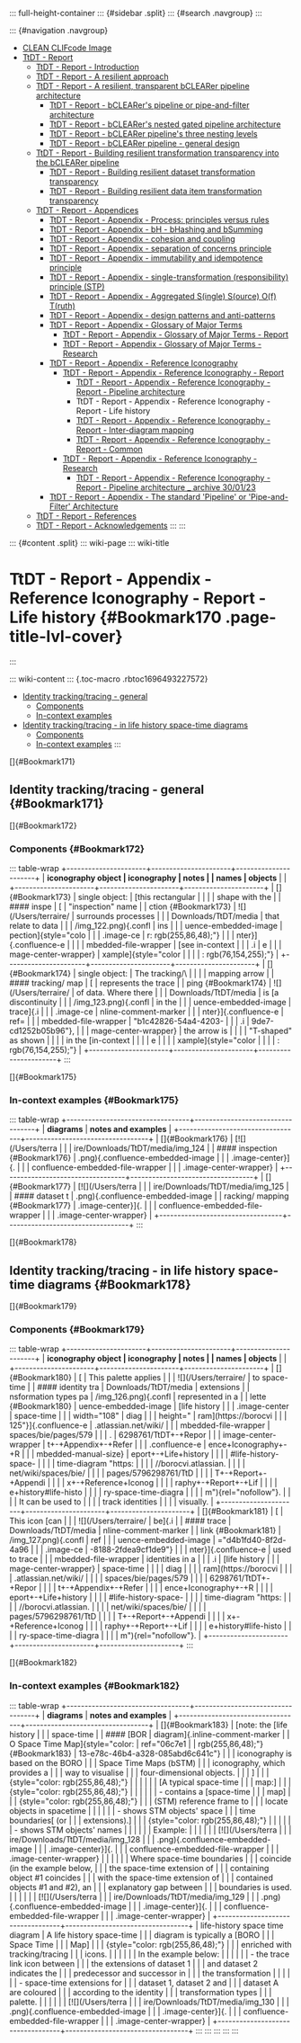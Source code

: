 ::: full-height-container
::: {#sidebar .split}
::: {#search .navgroup}
:::

::: {#navigation .navgroup}
-   [CLEAN CLIFcode Image](page5501091875.md)
-   [TtDT - Report](page5766283265.md)
    -   [TtDT - Report - Introduction](page5765071213.md)
    -   [TtDT - Report - A resilient approach](page5769560149.md)
    -   [TtDT - Report - A resilient, transparent bCLEARer pipeline
        architecture](page5766316210.md)
        -   [TtDT - Report - bCLEARer\'s pipeline or pipe-and-filter
            architecture](page5773230168.md)
        -   [TtDT - Report - bCLEARer\'s nested gated pipeline
            architecture](page5773656071.md)
        -   [TtDT - Report - bCLEARer pipeline\'s three nesting
            levels](page5766545422.md)
        -   [TtDT - Report - bCLEARer pipeline - general
            design](page5775163422.md)
    -   [TtDT - Report - Building resilient transformation transparency
        into the bCLEARer pipeline](page5769494532.md)
        -   [TtDT - Report - Building resilient dataset transformation
            transparency](page5765136857.md)
        -   [TtDT - Report - Building resilient data item transformation
            transparency](page5766316201.md)
    -   [TtDT - Report - Appendices](page5768675336.md)
        -   [TtDT - Report - Appendix - Process: principles versus
            rules](page5769003012.md)
        -   [TtDT - Report - Appendix - bH - bHashing and
            bSumming](page5768839184.md)
        -   [TtDT - Report - Appendix - cohesion and
            coupling](page5772804097.md)
        -   [TtDT - Report - Appendix - separation of concerns
            principle](page5772804106.md)
        -   [TtDT - Report - Appendix - immutability and idempotence
            principle](page5772869633.md)
        -   [TtDT - Report - Appendix - single-transformation
            (responsibility) principle (STP)](page5772804114.md)
        -   [TtDT - Report - Appendix - Aggregated S(ingle) S(ource)
            O(f) T(ruth)](page5773328385.md)
        -   [TtDT - Report - Appendix - design patterns and
            anti-patterns](page5775982593.md)
        -   [TtDT - Report - Appendix - Glossary of Major
            Terms](page5780340771.md)
            -   [TtDT - Report - Appendix - Glossary of Major Terms -
                Report](page5793284135.md)
            -   [TtDT - Report - Appendix - Glossary of Major Terms -
                Research](page5793218610.md)
        -   [TtDT - Report - Appendix - Reference
            Iconography](page5784010894.md)
            -   [TtDT - Report - Appendix - Reference Iconography -
                Report](page5783355393.md)
                -   [TtDT - Report - Appendix - Reference Iconography -
                    Report - Pipeline architecture](page5797249025.md)
                -   TtDT - Report - Appendix - Reference Iconography -
                    Report - Life history
                -   [TtDT - Report - Appendix - Reference Iconography -
                    Report - Inter-diagram mapping](page5796299378.md)
                -   [TtDT - Report - Appendix - Reference Iconography -
                    Report - Common](page5796299991.md)
            -   [TtDT - Report - Appendix - Reference Iconography -
                Research](page5785092097.md)
                -   [TtDT - Report - Appendix - Reference Iconography -
                    Report - Pipeline architecture \_ archive
                    30/01/23](page5796331521.md)
        -   [TtDT - Report - Appendix - The standard \'Pipeline\' or
            \'Pipe-and-Filter\' Architecture](page5784338433.md)
    -   [TtDT - Report - References](page5766578192.md)
    -   [TtDT - Report - Acknowledgements](page5766545409.md)
:::
:::

::: {#content .split}
::: wiki-page
::: wiki-title
# TtDT - Report - Appendix - Reference Iconography - Report - Life history {#Bookmark170 .page-title-lvl-cover}
:::

::: wiki-content
::: {.toc-macro .rbtoc1696493227572}
-   [Identity tracking/tracing -
    general](#Bookmark171 "Identity tracking/tracing - general")
    -   [Components](#Bookmark172 "Components")
    -   [In-context examples](#Bookmark175 "In-context examples")
-   [Identity tracking/tracing - in life history space-time
    diagrams](#Bookmark178 "Identity tracking/tracing - in life history space-time diagrams")
    -   [Components](#Bookmark179 "Components")
    -   [In-context examples](#Bookmark182 "In-context examples")
:::

[]{#Bookmark171}

## Identity tracking/tracing - general {#Bookmark171}

[]{#Bookmark172}

### Components {#Bookmark172}

::: table-wrap
+----------------------+----------------------+----------------------+
| **iconography object | **iconography        | **notes**            |
| names**              | objects**            |                      |
+----------------------+----------------------+----------------------+
| []{#Bookmark173}     | single object:       | [this rectangular    |
|                      |                      | shape with the       |
| #### inspe           | [                    | "inspection" name    |
| ction {#Bookmark173} | ![](/Users/terraire/ | surrounds processes  |
|                      | Downloads/TtDT/media | that relate to data  |
|                      | /img_122.png){.confl | ins                  |
|                      | uence-embedded-image | pection]{style="colo |
|                      | .image-ce            | r: rgb(255,86,48);"} |
|                      | nter}]{.confluence-e |                      |
|                      | mbedded-file-wrapper | [see in-context      |
|                      | .i                   | e                    |
|                      | mage-center-wrapper} | xample]{style="color |
|                      |                      | : rgb(76,154,255);"} |
+----------------------+----------------------+----------------------+
| []{#Bookmark174}     | single object:       | The tracking/\       |
|                      |                      | mapping arrow        |
| #### tracking/ map   | [                    | represents the trace |
| ping  {#Bookmark174} | ![](/Users/terraire/ | of data. Where there |
|                      | Downloads/TtDT/media | is [a discontinuity  |
|                      | /img_123.png){.confl | in the               |
|                      | uence-embedded-image | trace]{.i            |
|                      | .image-ce            | nline-comment-marker |
|                      | nter}]{.confluence-e | ref=                 |
|                      | mbedded-file-wrapper | "b1c42826-54a4-4203- |
|                      | .i                   | 9de7-cd1252b05b96"}, |
|                      | mage-center-wrapper} | the arrow is         |
|                      |                      | "T-shaped" as shown  |
|                      |                      | in the [in-context   |
|                      |                      | e                    |
|                      |                      | xample]{style="color |
|                      |                      | : rgb(76,154,255);"} |
+----------------------+----------------------+----------------------+
:::

[]{#Bookmark175}

### In-context examples {#Bookmark175}

::: table-wrap
+----------------------------------+----------------------------------+
| **diagrams**                     | **notes and examples**           |
+----------------------------------+----------------------------------+
| []{#Bookmark176}                 | [![](/Users/terra                |
|                                  | ire/Downloads/TtDT/media/img_124 |
| #### inspection {#Bookmark176}   | .png){.confluence-embedded-image |
|                                  | .image-center}]{.                |
|                                  | confluence-embedded-file-wrapper |
|                                  | .image-center-wrapper}           |
+----------------------------------+----------------------------------+
| []{#Bookmark177}                 | [![](/Users/terra                |
|                                  | ire/Downloads/TtDT/media/img_125 |
| #### dataset t                   | .png){.confluence-embedded-image |
| racking/ mapping  {#Bookmark177} | .image-center}]{.                |
|                                  | confluence-embedded-file-wrapper |
|                                  | .image-center-wrapper}           |
+----------------------------------+----------------------------------+
:::

[]{#Bookmark178}

## Identity tracking/tracing - in life history space-time diagrams {#Bookmark178}

[]{#Bookmark179}

### Components {#Bookmark179}

::: table-wrap
+----------------------+----------------------+----------------------+
| **iconography object | **iconography        | **notes**            |
| names**              | objects**            |                      |
+----------------------+----------------------+----------------------+
| []{#Bookmark180}     | [                    | This palette applies |
|                      | ![](/Users/terraire/ | to space-time        |
| #### identity tra    | Downloads/TtDT/media | extensions           |
| nsformation types pa | /img_126.png){.confl | represented in a     |
| lette {#Bookmark180} | uence-embedded-image | [life history        |
|                      | .image-center        | space-time           |
|                      | width="108"          | diag                 |
|                      | height="             | ram](https://borocvi |
|                      | 125"}]{.confluence-e | .atlassian.net/wiki/ |
|                      | mbedded-file-wrapper | spaces/bie/pages/579 |
|                      | .                    | 6298761/TtDT+-+Repor |
|                      | image-center-wrapper | t+-+Appendix+-+Refer |
|                      | .confluence-e        | ence+Iconography+-+R |
|                      | mbedded-manual-size} | eport+-+Life+history |
|                      |                      | #life-history-space- |
|                      |                      | time-diagram "https: |
|                      |                      | //borocvi.atlassian. |
|                      |                      | net/wiki/spaces/bie/ |
|                      |                      | pages/5796298761/TtD |
|                      |                      | T+-+Report+-+Appendi |
|                      |                      | x+-+Reference+Iconog |
|                      |                      | raphy+-+Report+-+Lif |
|                      |                      | e+history#life-histo |
|                      |                      | ry-space-time-diagra |
|                      |                      | m"){rel="nofollow"}. |
|                      |                      | It can be used to    |
|                      |                      | track identities     |
|                      |                      | visually.            |
+----------------------+----------------------+----------------------+
| []{#Bookmark181}     | [                    | This icon [can       |
|                      | ![](/Users/terraire/ | be]{.i               |
| #### trace           | Downloads/TtDT/media | nline-comment-marker |
|  link {#Bookmark181} | /img_127.png){.confl | ref                  |
|                      | uence-embedded-image | ="d4b1fd40-8f2d-4a96 |
|                      | .image-ce            | -8188-2fdea9cf1de9"} |
|                      | nter}]{.confluence-e | used to trace        |
|                      | mbedded-file-wrapper | identities in a      |
|                      | .i                   | [life history        |
|                      | mage-center-wrapper} | space-time           |
|                      |                      | diag                 |
|                      |                      | ram](https://borocvi |
|                      |                      | .atlassian.net/wiki/ |
|                      |                      | spaces/bie/pages/579 |
|                      |                      | 6298761/TtDT+-+Repor |
|                      |                      | t+-+Appendix+-+Refer |
|                      |                      | ence+Iconography+-+R |
|                      |                      | eport+-+Life+history |
|                      |                      | #life-history-space- |
|                      |                      | time-diagram "https: |
|                      |                      | //borocvi.atlassian. |
|                      |                      | net/wiki/spaces/bie/ |
|                      |                      | pages/5796298761/TtD |
|                      |                      | T+-+Report+-+Appendi |
|                      |                      | x+-+Reference+Iconog |
|                      |                      | raphy+-+Report+-+Lif |
|                      |                      | e+history#life-histo |
|                      |                      | ry-space-time-diagra |
|                      |                      | m"){rel="nofollow"}. |
+----------------------+----------------------+----------------------+
:::

[]{#Bookmark182}

### In-context examples {#Bookmark182}

::: table-wrap
+----------------------------------+----------------------------------+
| **diagrams**                     | **notes and examples**           |
+----------------------------------+----------------------------------+
| []{#Bookmark183}                 | [note: the [life history         |
|                                  | space-time                       |
| #### [BOR                        | diagram]{.inline-comment-marker  |
| O Space Time Map]{style="color:  | ref="06c7e1                      |
| rgb(255,86,48);"} {#Bookmark183} | 13-e78c-46b4-a328-085abd6c641c"} |
|                                  | iconography is based on the BORO |
|                                  | Space Time Maps (bSTM)           |
|                                  | iconography, which provides a    |
|                                  | way to visualise                 |
|                                  | four-dimensional objects.        |
|                                  | ]                                |
|                                  | {style="color: rgb(255,86,48);"} |
|                                  |                                  |
|                                  | [A typical space-time            |
|                                  | map:]                            |
|                                  | {style="color: rgb(255,86,48);"} |
|                                  |                                  |
|                                  | -   contains a [space-time       |
|                                  |     map]                         |
|                                  | {style="color: rgb(255,86,48);"} |
|                                  |     (STM) reference frame to     |
|                                  |     locate objects in spacetime  |
|                                  |                                  |
|                                  | -   shows STM objects\' space    |
|                                  |     time boundaries[ (or         |
|                                  |     extensions).]                |
|                                  | {style="color: rgb(255,86,48);"} |
|                                  |                                  |
|                                  | -   shows STM objects\' names    |
|                                  |                                  |
|                                  | Example:                         |
|                                  |                                  |
|                                  | [![](/Users/terra                |
|                                  | ire/Downloads/TtDT/media/img_128 |
|                                  | .png){.confluence-embedded-image |
|                                  | .image-center}]{.                |
|                                  | confluence-embedded-file-wrapper |
|                                  | .image-center-wrapper}           |
|                                  |                                  |
|                                  | Where space-time boundaries      |
|                                  | coincide (in the example below,  |
|                                  | the space-time extension of      |
|                                  | containing object #1 coincides   |
|                                  | with the space-time extension of |
|                                  | contained objects #1 and #2), an |
|                                  | explanatory gap between          |
|                                  | boundaries is used.              |
|                                  |                                  |
|                                  | [![](/Users/terra                |
|                                  | ire/Downloads/TtDT/media/img_129 |
|                                  | .png){.confluence-embedded-image |
|                                  | .image-center}]{.                |
|                                  | confluence-embedded-file-wrapper |
|                                  | .image-center-wrapper}           |
+----------------------------------+----------------------------------+
| life-history space time diagram  | A life history space-time        |
|                                  | diagram is typically a [BORO     |
|                                  | Space Time                       |
|                                  | Map]                             |
|                                  | {style="color: rgb(255,86,48);"} |
|                                  | enriched with tracking/tracing   |
|                                  | icons.                           |
|                                  |                                  |
|                                  | In the example below:            |
|                                  |                                  |
|                                  | -   the trace link icon between  |
|                                  |     the extensions of dataset 1  |
|                                  |     and dataset 2 indicates the  |
|                                  |     predecessor and successor in |
|                                  |     the transformation           |
|                                  |                                  |
|                                  | -   space-time extensions for    |
|                                  |     dataset 1, dataset 2 and     |
|                                  |     dataset A are coloured       |
|                                  |     according to the identity    |
|                                  |     transformation types         |
|                                  |     palette.                     |
|                                  |                                  |
|                                  | [![](/Users/terra                |
|                                  | ire/Downloads/TtDT/media/img_130 |
|                                  | .png){.confluence-embedded-image |
|                                  | .image-center}]{.                |
|                                  | confluence-embedded-file-wrapper |
|                                  | .image-center-wrapper}           |
+----------------------------------+----------------------------------+
:::
:::
:::
:::
:::
